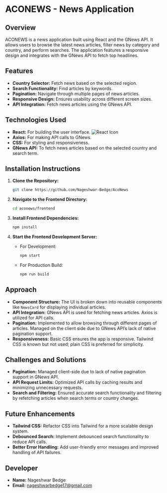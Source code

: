 # ACONEWS - News Application

## Overview

ACONEWS is a news application built using React and the GNews API. It allows users to browse the latest news articles, filter news by category and country, and perform searches. The application features a responsive design and integrates with the GNews API to fetch top headlines.

## Features

- **Country Selector:** Fetch news based on the selected region.
- **Search Functionality:** Find articles by keywords.
- **Pagination:** Navigate through multiple pages of news articles.
- **Responsive Design:** Ensures usability across different screen sizes.
- **API Integration:** Fetch news articles using the GNews API.

## Technologies Used

- **React:** For building the user interface. ![React Icon](https://example.com/react-icon.png)
- **Axios:** For making API calls to GNews.
- **CSS:** For styling and responsiveness.
- **GNews API:** To fetch news articles based on the selected country and search term.

## Installation Instructions

1. **Clone the Repository:**
    ```bash
    git clone https://github.com/Nageshwar-Bedge/AcoNews
    ```

2. **Navigate to the Frontend Directory:**
    ```bash
    cd aconews/frontend
    ```

3. **Install Frontend Dependencies:**
    ```bash
    npm install
    ```

4. **Start the Frontend Development Server:**

    - For Development:
        ```bash
        npm start
        ```

    - For Production Build:
        ```bash
        npm run build
        ```

## Approach

- **Component Structure:** The UI is broken down into reusable components like `NewsCard` for displaying individual articles.
- **API Integration:** GNews API is used for fetching news articles. Axios is utilized for API calls.
- **Pagination:** Implemented to allow browsing through different pages of articles. Managed on the client side due to GNews API’s lack of native pagination support.
- **Responsiveness:** Basic CSS ensures the app is responsive. Tailwind CSS is known but not used; plain CSS is preferred for simplicity.

## Challenges and Solutions

- **Pagination:** Managed client-side due to lack of native pagination support in GNews API.
- **API Request Limits:** Optimized API calls by caching results and minimizing unnecessary requests.
- **Search and Filtering:** Ensured accurate search functionality and filtering by refetching articles when search terms or country changes.

## Future Enhancements

- **Tailwind CSS:** Refactor CSS into Tailwind for a more scalable design system.
- **Debounced Search:** Implement debounced search functionality to reduce API calls.
- **Better Error Handling:** Add user-friendly error messages and improved handling of API failures.

## Developer

- **Name:** Nageshwar Bedge
- **Email:** [nageshwarbedge17@gmail.com](mailto:nageshwarbedge17@gmail.com)
